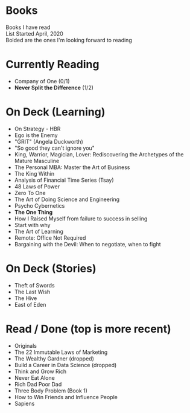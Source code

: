 # Books
Books I have read  
List Started April, 2020  
Bolded are the ones I'm looking forward to reading  

# Currently Reading 
- Company of One (0/1)
- **Never Split the Difference** (1/2)

# On Deck (Learning)
- On Strategy - HBR
- Ego is the Enemy
- "GRIT" (Angela Duckworth)
- "So good they can't ignore you"
- King, Warrior, Magician, Lover: Rediscovering the Archetypes of the Mature Masculine 
- The Personal MBA: Master the Art of Business
- The King Within
- Analysis of Financial Time Series (Tsay)
- 48 Laws of Power
- Zero To One
- The Art of Doing Science and Engineering
- Psycho Cybernetics
- **The One Thing**
- How I Raised Myself from failure to success in selling
- Start with why
- The Art of Learning
- Remote: Office Not Required
- Bargaining with the Devil: When to negotiate, when to fight


# On Deck (Stories)
- Theft of Swords
- The Last Wish
- The Hive
- East of Eden


# Read / Done (top is more recent)
- Originals 
- The 22 Immutable Laws of Marketing
- The Wealthy Gardner (dropped)
- Build a Career in Data Science (dropped)
- Think and Grow Rich
- Never Eat Alone
- Rich Dad Poor Dad
- Three Body Problem (Book 1)
- How to Win Friends and Influence People
- Sapiens


